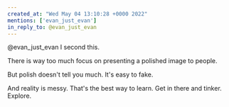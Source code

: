 ```yaml
---
created_at: "Wed May 04 13:10:28 +0000 2022"
mentions: ['evan_just_evan']
in_reply_to: @evan_just_evan
---
```


@evan_just_evan I second this. 

There is way too much focus on presenting a polished image to people.

But polish doesn't tell you much. It's easy to fake.

And reality is messy. That's the best way to learn. Get in there and tinker. Explore.